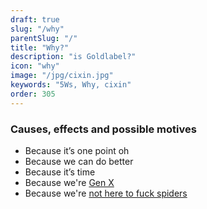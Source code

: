 ```yaml
---
draft: true
slug: "/why"
parentSlug: "/"
title: "Why?"
description: "is Goldlabel?"
icon: "why"
image: "/jpg/cixin.jpg"
keywords: "5Ws, Why, cixin"
order: 305
---
```


### Causes, effects and possible motives

- Because it’s one point oh
- Because we can do better
- Because it’s time
- Because we're [Gen X](https://listingslab.com/balance/generation-x/)
- Because we're [not here to fuck spiders](https://www.urbandictionary.com/define.php?term=Not%20here%20to%20Fuck%20Spiders)
